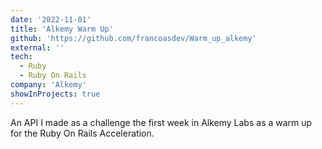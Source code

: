 ```yaml
---
date: '2022-11-01'
title: 'Alkemy Warm Up'
github: 'https://github.com/francoasdev/Warm_up_alkemy'
external: ''
tech:
  - Ruby
  - Ruby On Rails
company: 'Alkemy'
showInProjects: true
---
```


An API I made as a challenge the first week in Alkemy Labs as a warm up for the Ruby On Rails Acceleration.
